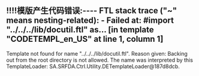 !!!!模版产生代码错误:----
FTL stack trace ("~" means nesting-related):
	- Failed at: #import "../../../lib/docutil.ftl" as...  [in template "CODETEMPL_en_US" at line 1, column 1]
----
Template not found for name "../../../lib/docutil.ftl".
Reason given: Backing out from the root directory is not allowed.
The name was interpreted by this TemplateLoader: SA.SRFDA.Ctrl.Utility.DETemplateLoader@187d8dcb.